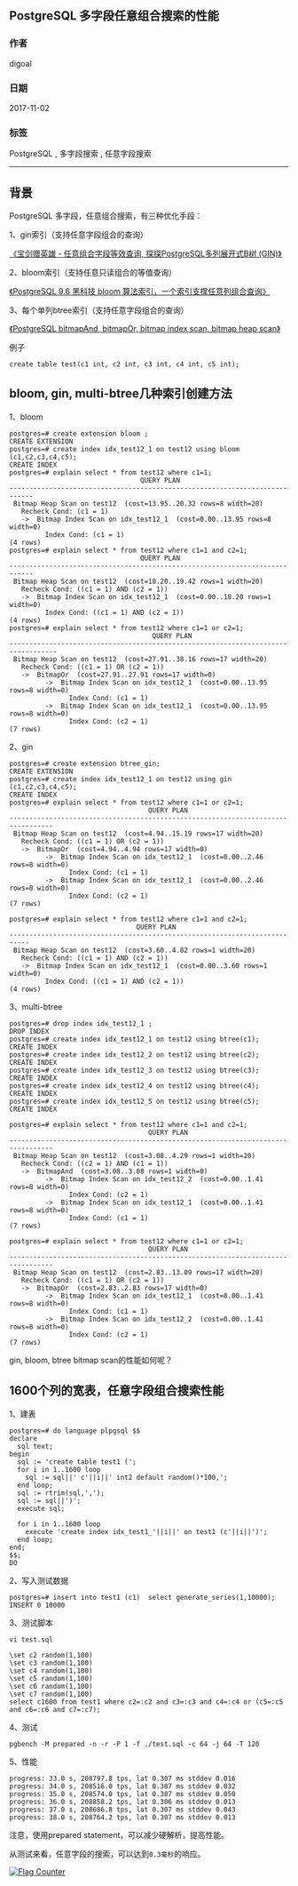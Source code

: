 ## PostgreSQL 多字段任意组合搜索的性能  
                         
### 作者        
digoal        
        
### 日期         
2017-11-02        
          
### 标签        
PostgreSQL , 多字段搜索 , 任意字段搜索     
                    
----                    
                     
## 背景    
PostgreSQL 多字段，任意组合搜索，有三种优化手段：  
  
1、gin索引（支持任意字段组合的查询）  
  
[《宝剑赠英雄 - 任意组合字段等效查询, 探探PostgreSQL多列展开式B树 (GIN)》](../201702/20170205_01.md)    
  
2、bloom索引（支持任意只读组合的等值查询）  
  
[《PostgreSQL 9.6 黑科技 bloom 算法索引，一个索引支撑任意列组合查询》](../201605/20160523_01.md)  
  
3、每个单列btree索引（支持任意字段组合的查询）  
  
[《PostgreSQL bitmapAnd, bitmapOr, bitmap index scan, bitmap heap scan》](../201702/20170221_02.md)    
  
例子  
  
```  
create table test(c1 int, c2 int, c3 int, c4 int, c5 int);  
```  
  
## bloom, gin, multi-btree几种索引创建方法
1、bloom    
  
```  
postgres=# create extension bloom ;  
CREATE EXTENSION  
postgres=# create index idx_test12_1 on test12 using bloom (c1,c2,c3,c4,c5);  
CREATE INDEX  
postgres=# explain select * from test12 where c1=1;  
                                 QUERY PLAN                                   
----------------------------------------------------------------------------  
 Bitmap Heap Scan on test12  (cost=13.95..20.32 rows=8 width=20)  
   Recheck Cond: (c1 = 1)  
   ->  Bitmap Index Scan on idx_test12_1  (cost=0.00..13.95 rows=8 width=0)  
         Index Cond: (c1 = 1)  
(4 rows)  
postgres=# explain select * from test12 where c1=1 and c2=1;  
                                 QUERY PLAN                                   
----------------------------------------------------------------------------  
 Bitmap Heap Scan on test12  (cost=18.20..19.42 rows=1 width=20)  
   Recheck Cond: ((c1 = 1) AND (c2 = 1))  
   ->  Bitmap Index Scan on idx_test12_1  (cost=0.00..18.20 rows=1 width=0)  
         Index Cond: ((c1 = 1) AND (c2 = 1))  
(4 rows)  
postgres=# explain select * from test12 where c1=1 or c2=1;  
                                    QUERY PLAN                                      
----------------------------------------------------------------------------------  
 Bitmap Heap Scan on test12  (cost=27.91..38.16 rows=17 width=20)  
   Recheck Cond: ((c1 = 1) OR (c2 = 1))  
   ->  BitmapOr  (cost=27.91..27.91 rows=17 width=0)  
         ->  Bitmap Index Scan on idx_test12_1  (cost=0.00..13.95 rows=8 width=0)  
               Index Cond: (c1 = 1)  
         ->  Bitmap Index Scan on idx_test12_1  (cost=0.00..13.95 rows=8 width=0)  
               Index Cond: (c2 = 1)  
(7 rows)  
```  
  
2、gin  
  
```  
postgres=# create extension btree_gin;  
CREATE EXTENSION  
postgres=# create index idx_test12_1 on test12 using gin (c1,c2,c3,c4,c5);  
CREATE INDEX  
postgres=# explain select * from test12 where c1=1 or c2=1;  
                                   QUERY PLAN                                      
---------------------------------------------------------------------------------  
 Bitmap Heap Scan on test12  (cost=4.94..15.19 rows=17 width=20)  
   Recheck Cond: ((c1 = 1) OR (c2 = 1))  
   ->  BitmapOr  (cost=4.94..4.94 rows=17 width=0)  
         ->  Bitmap Index Scan on idx_test12_1  (cost=0.00..2.46 rows=8 width=0)  
               Index Cond: (c1 = 1)  
         ->  Bitmap Index Scan on idx_test12_1  (cost=0.00..2.46 rows=8 width=0)  
               Index Cond: (c2 = 1)  
(7 rows)  
  
postgres=# explain select * from test12 where c1=1 and c2=1;  
                                QUERY PLAN                                   
---------------------------------------------------------------------------  
 Bitmap Heap Scan on test12  (cost=3.60..4.82 rows=1 width=20)  
   Recheck Cond: ((c1 = 1) AND (c2 = 1))  
   ->  Bitmap Index Scan on idx_test12_1  (cost=0.00..3.60 rows=1 width=0)  
         Index Cond: ((c1 = 1) AND (c2 = 1))  
(4 rows)  
```  
  
3、multi-btree  
  
```  
postgres=# drop index idx_test12_1 ;  
DROP INDEX  
postgres=# create index idx_test12_1 on test12 using btree(c1);  
CREATE INDEX  
postgres=# create index idx_test12_2 on test12 using btree(c2);  
CREATE INDEX  
postgres=# create index idx_test12_3 on test12 using btree(c3);  
CREATE INDEX  
postgres=# create index idx_test12_4 on test12 using btree(c4);  
CREATE INDEX  
postgres=# create index idx_test12_5 on test12 using btree(c5);  
CREATE INDEX  
  
postgres=# explain select * from test12 where c1=1 and c2=1;  
                                   QUERY PLAN                                      
---------------------------------------------------------------------------------  
 Bitmap Heap Scan on test12  (cost=3.08..4.29 rows=1 width=20)  
   Recheck Cond: ((c2 = 1) AND (c1 = 1))  
   ->  BitmapAnd  (cost=3.08..3.08 rows=1 width=0)  
         ->  Bitmap Index Scan on idx_test12_2  (cost=0.00..1.41 rows=8 width=0)  
               Index Cond: (c2 = 1)  
         ->  Bitmap Index Scan on idx_test12_1  (cost=0.00..1.41 rows=8 width=0)  
               Index Cond: (c1 = 1)  
(7 rows)  
  
postgres=# explain select * from test12 where c1=1 or c2=1;  
                                   QUERY PLAN                                      
---------------------------------------------------------------------------------  
 Bitmap Heap Scan on test12  (cost=2.83..13.09 rows=17 width=20)  
   Recheck Cond: ((c1 = 1) OR (c2 = 1))  
   ->  BitmapOr  (cost=2.83..2.83 rows=17 width=0)  
         ->  Bitmap Index Scan on idx_test12_1  (cost=0.00..1.41 rows=8 width=0)  
               Index Cond: (c1 = 1)  
         ->  Bitmap Index Scan on idx_test12_2  (cost=0.00..1.41 rows=8 width=0)  
               Index Cond: (c2 = 1)  
(7 rows)  
```  
  
gin, bloom, btree bitmap scan的性能如何呢？  
  
## 1600个列的宽表，任意字段组合搜索性能  
1、建表  
  
```  
postgres=# do language plpgsql $$  
declare  
  sql text;  
begin  
  sql := 'create table test1 (';  
  for i in 1..1600 loop  
    sql := sql||' c'||i||' int2 default random()*100,';  
  end loop;  
  sql := rtrim(sql,',');  
  sql := sql||')';  
  execute sql;   
    
  for i in 1..1600 loop   
    execute 'create index idx_test1_'||i||' on test1 (c'||i||')';   
  end loop;  
end;  
$$;  
DO  
```  
  
2、写入测试数据  
  
```  
postgres=# insert into test1 (c1)  select generate_series(1,10000);  
INSERT 0 10000  
```  
  
3、测试脚本  
  
```  
vi test.sql  
  
\set c2 random(1,100)  
\set c3 random(1,100)  
\set c4 random(1,100)  
\set c5 random(1,100)  
\set c6 random(1,100)  
\set c7 random(1,100)  
select c1600 from test1 where c2=:c2 and c3=:c3 and c4=:c4 or (c5=:c5 and c6=:c6 and c7=:c7);  
```  
  
4、测试  
  
```  
pgbench -M prepared -n -r -P 1 -f ./test.sql -c 64 -j 64 -T 120  
```  
  
5、性能  
  
  
```  
progress: 33.0 s, 208797.8 tps, lat 0.307 ms stddev 0.016  
progress: 34.0 s, 208516.0 tps, lat 0.307 ms stddev 0.032  
progress: 35.0 s, 208574.0 tps, lat 0.307 ms stddev 0.050  
progress: 36.0 s, 208858.2 tps, lat 0.306 ms stddev 0.013  
progress: 37.0 s, 208686.8 tps, lat 0.307 ms stddev 0.043  
progress: 38.0 s, 208764.2 tps, lat 0.307 ms stddev 0.013  
```  
  
注意，使用prepared statement，可以减少硬解析，提高性能。  
  
从测试来看，任意字段的搜索，可以达到```0.3毫秒```的响应。  
  
<a rel="nofollow" href="http://info.flagcounter.com/h9V1"  ><img src="http://s03.flagcounter.com/count/h9V1/bg_FFFFFF/txt_000000/border_CCCCCC/columns_2/maxflags_12/viewers_0/labels_0/pageviews_0/flags_0/"  alt="Flag Counter"  border="0"  ></a>  
  
